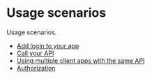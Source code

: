 # Usage scenarios

Usage scenarios.

* [Add login to your app](./01-add-login-to-app.md)
* [Call your API](./05-call-your-api.md)
* [Using multiple client apps with the same API](./08-multi-apps.md)
* [Authorization](/09-authorization.md)